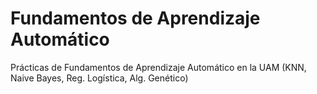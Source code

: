 # Fundamentos de Aprendizaje Automático
Prácticas de Fundamentos de Aprendizaje Automático en la UAM (KNN, Naive Bayes, Reg. Logística, Alg. Genético)
